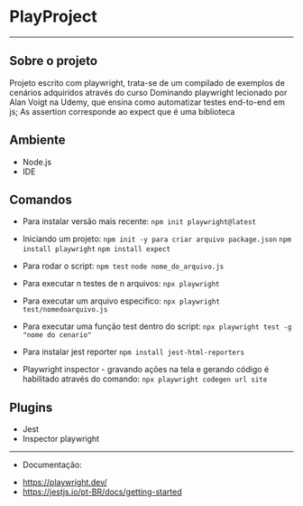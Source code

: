 # PlayProject 
 ____
 ## Sobre o projeto
 Projeto escrito com playwright, trata-se de um compilado de exemplos de cenários adquiridos através do curso Dominando playwright lecionado por Alan Voigt na Udemy, que ensina como automatizar testes end-to-end em js;
 As assertion corresponde ao expect que é uma biblioteca
 
## Ambiente
- Node.js
- IDE

## Comandos
- Para instalar versão mais recente:
`npm init playwright@latest`

- Iniciando um projeto:
`npm init -y para criar arquivo package.json`
`npm install playwright`
`npm install expect`

- Para rodar o script:
`npm test`
`node nome_do_arquivo.js`
- Para executar n testes de n arquivos:
`npx playwright`
- Para executar um arquivo especifico:
`npx playwright test/nomedoarquivo.js`
- Para executar uma função test dentro do script:
`npx playwright test -g "nome do cenario"`
- Para instalar jest reporter
`npm install jest-html-reporters`


- Playwright inspector - gravando ações na tela e gerando código é habilitado através do comando:
`npx playwright codegen url site`


## Plugins
* Jest
* Inspector playwright
___

 * Documentação: 
 - https://playwright.dev/
 - https://jestjs.io/pt-BR/docs/getting-started
#  
